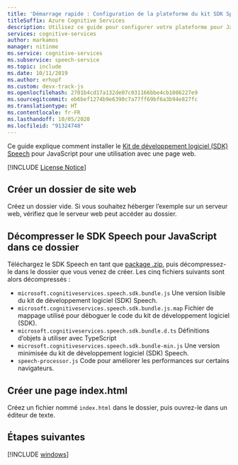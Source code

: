 ```yaml
---
title: 'Démarrage rapide : Configuration de la plateforme du kit SDK Speech pour JavaScript (Navigateur) – Service Speech'
titleSuffix: Azure Cognitive Services
description: Utilisez ce guide pour configurer votre plateforme pour JavaScript (Navigateur) avec le kit SDK du service Speech.
services: cognitive-services
author: markamos
manager: nitinme
ms.service: cognitive-services
ms.subservice: speech-service
ms.topic: include
ms.date: 10/11/2019
ms.author: erhopf
ms.custom: devx-track-js
ms.openlocfilehash: 2701b4cd17a132de07c031166bbe4cb1086227e9
ms.sourcegitcommit: eb6bef1274b9e6390c7a77ff69bf6a3b94e827fc
ms.translationtype: HT
ms.contentlocale: fr-FR
ms.lasthandoff: 10/05/2020
ms.locfileid: "91324748"
---
```

Ce guide explique comment installer le [Kit de développement logiciel (SDK) Speech](~/articles/cognitive-services/speech-service/speech-sdk.md) pour JavaScript pour une utilisation avec une page web.

[!INCLUDE [License Notice](~/includes/cognitive-services-speech-service-license-notice.md)]

## <a name="create-a-new-website-folder"></a>Créer un dossier de site web

Créez un dossier vide. Si vous souhaitez héberger l’exemple sur un serveur web, vérifiez que le serveur web peut accéder au dossier.

## <a name="unpack-the-speech-sdk-for-javascript-into-that-folder"></a>Décompresser le SDK Speech pour JavaScript dans ce dossier

Téléchargez le SDK Speech en tant que [package .zip](https://aka.ms/csspeech/jsbrowserpackage), puis décompressez-le dans le dossier que vous venez de créer. Les cinq fichiers suivants sont alors décompressés :
* `microsoft.cognitiveservices.speech.sdk.bundle.js` Une version lisible du kit de développement logiciel (SDK) Speech.
* `microsoft.cognitiveservices.speech.sdk.bundle.js.map` Fichier de mappage utilisé pour déboguer le code du kit de développement logiciel (SDK).
* `microsoft.cognitiveservices.speech.sdk.bundle.d.ts` Définitions d’objets à utiliser avec TypeScript
* `microsoft.cognitiveservices.speech.sdk.bundle-min.js` Une version minimisée du kit de développement logiciel (SDK) Speech.
* `speech-processor.js` Code pour améliorer les performances sur certains navigateurs.

## <a name="create-an-indexhtml-page"></a>Créer une page index.html

Créez un fichier nommé `index.html` dans le dossier, puis ouvrez-le dans un éditeur de texte.

## <a name="next-steps"></a>Étapes suivantes

[!INCLUDE [windows](../quickstart-list.md)]